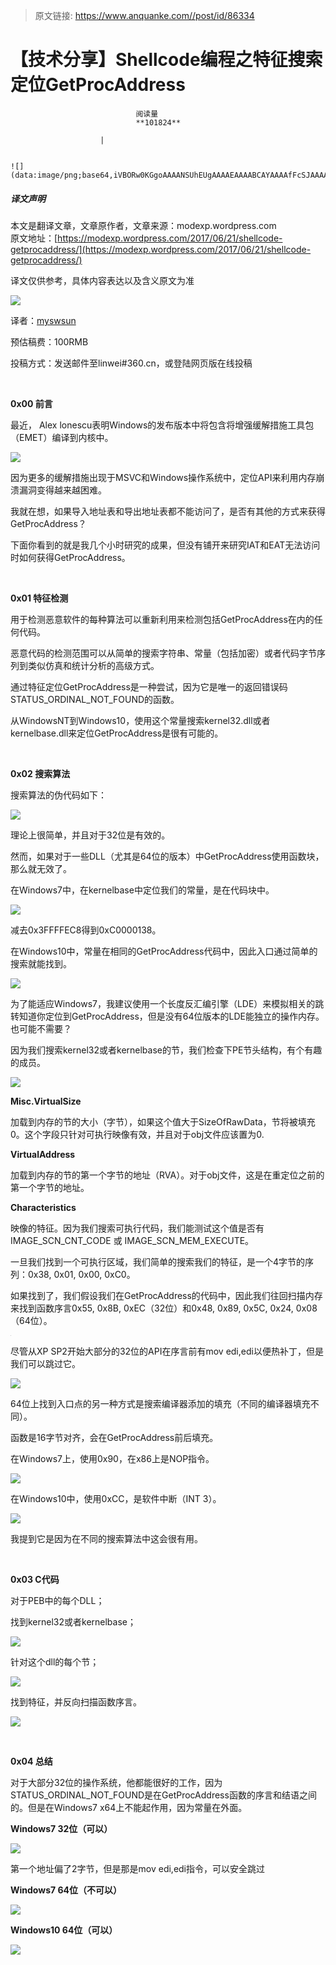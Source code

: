 > 原文链接: https://www.anquanke.com//post/id/86334 


# 【技术分享】Shellcode编程之特征搜索定位GetProcAddress


                                阅读量   
                                **101824**
                            
                        |
                        
                                                                                                                                    ![](data:image/png;base64,iVBORw0KGgoAAAANSUhEUgAAAAEAAAABCAYAAAAfFcSJAAAAAXNSR0IArs4c6QAAAARnQU1BAACxjwv8YQUAAAAJcEhZcwAADsQAAA7EAZUrDhsAAAANSURBVBhXYzh8+PB/AAffA0nNPuCLAAAAAElFTkSuQmCC)
                                                                                            



##### 译文声明

本文是翻译文章，文章原作者，文章来源：modexp.wordpress.com
                                <br>原文地址：[https://modexp.wordpress.com/2017/06/21/shellcode-getprocaddress/](https://modexp.wordpress.com/2017/06/21/shellcode-getprocaddress/)

译文仅供参考，具体内容表达以及含义原文为准

[![](https://p2.ssl.qhimg.com/t010b5e166e05acdc29.jpg)](https://p2.ssl.qhimg.com/t010b5e166e05acdc29.jpg)

译者：[myswsun](http://bobao.360.cn/member/contribute?uid=2775084127)

预估稿费：100RMB

投稿方式：发送邮件至linwei#360.cn，或登陆网页版在线投稿

<br>

**0x00 前言<br>**



最近， Alex lonescu表明Windows的发布版本中将包含将增强缓解措施工具包（EMET）编译到内核中。

[![](https://p2.ssl.qhimg.com/t01b73e7ba818905007.png)](https://p2.ssl.qhimg.com/t01b73e7ba818905007.png)

因为更多的缓解措施出现于MSVC和Windows操作系统中，定位API来利用内存崩溃漏洞变得越来越困难。

我就在想，如果导入地址表和导出地址表都不能访问了，是否有其他的方式来获得GetProcAddress？

下面你看到的就是我几个小时研究的成果，但没有铺开来研究IAT和EAT无法访问时如何获得GetProcAddress。

<br>

**0x01 特征检测**



用于检测恶意软件的每种算法可以重新利用来检测包括GetProcAddress在内的任何代码。

恶意代码的检测范围可以从简单的搜索字符串、常量（包括加密）或者代码字节序列到类似仿真和统计分析的高级方式。

通过特征定位GetProcAddress是一种尝试，因为它是唯一的返回错误码STATUS_ORDINAL_NOT_FOUND的函数。

从WindowsNT到Windows10，使用这个常量搜索kernel32.dll或者kernelbase.dll来定位GetProcAddress是很有可能的。

<br>

**0x02 搜索算法**



搜索算法的伪代码如下：

[![](https://p4.ssl.qhimg.com/t0111a9c8ee14fd95c8.png)](https://p4.ssl.qhimg.com/t0111a9c8ee14fd95c8.png)

理论上很简单，并且对于32位是有效的。

然而，如果对于一些DLL（尤其是64位的版本）中GetProcAddress使用函数块，那么就无效了。

在Windows7中，在kernelbase中定位我们的常量，是在代码块中。

[![](https://p0.ssl.qhimg.com/t013559118744384f74.png)](https://p0.ssl.qhimg.com/t013559118744384f74.png)

减去0x3FFFFEC8得到0xC0000138。

在Windows10中，常量在相同的GetProcAddress代码中，因此入口通过简单的搜索就能找到。

[![](https://p1.ssl.qhimg.com/t017ec79d3c37d151ed.png)](https://p1.ssl.qhimg.com/t017ec79d3c37d151ed.png)

为了能适应Windows7，我建议使用一个长度反汇编引擎（LDE）来模拟相关的跳转知道你定位到GetProcAddress，但是没有64位版本的LDE能独立的操作内存。也可能不需要？

因为我们搜索kernel32或者kernelbase的节，我们检查下PE节头结构，有个有趣的成员。

[![](https://p3.ssl.qhimg.com/t012303c6dc30692182.png)](https://p3.ssl.qhimg.com/t012303c6dc30692182.png)

**Misc.VirtualSize**

加载到内存的节的大小（字节），如果这个值大于SizeOfRawData，节将被填充0。这个字段只针对可执行映像有效，并且对于obj文件应该置为0.

**VirtualAddress**

加载到内存的节的第一个字节的地址（RVA）。对于obj文件，这是在重定位之前的第一个字节的地址。

**Characteristics**

映像的特征。因为我们搜索可执行代码，我们能测试这个值是否有IMAGE_SCN_CNT_CODE 或 IMAGE_SCN_MEM_EXECUTE。

一旦我们找到一个可执行区域，我们简单的搜索我们的特征，是一个4字节的序列：0x38, 0x01, 0x00, 0xC0。

如果找到了，我们假设我们在GetProcAddress的代码中，因此我们往回扫描内存来找到函数序言0x55, 0x8B, 0xEC（32位）和0x48, 0x89, 0x5C, 0x24, 0x08（64位）。

[![](data:image/png;base64,iVBORw0KGgoAAAANSUhEUgAAAAEAAAABCAYAAAAfFcSJAAAAAXNSR0IArs4c6QAAAARnQU1BAACxjwv8YQUAAAAJcEhZcwAADsQAAA7EAZUrDhsAAAANSURBVBhXYzh8+PB/AAffA0nNPuCLAAAAAElFTkSuQmCC)](https://p4.ssl.qhimg.com/t01279d917cc9359647.png)

尽管从XP SP2开始大部分的32位的API在序言前有mov edi,edi以便热补丁，但是我们可以跳过它。

[![](https://p1.ssl.qhimg.com/t01bf6538731f5477e4.png)](https://p1.ssl.qhimg.com/t01bf6538731f5477e4.png)

64位上找到入口点的另一种方式是搜索编译器添加的填充（不同的编译器填充不同）。

函数是16字节对齐，会在GetProcAddress前后填充。

在Windows7上，使用0x90，在x86上是NOP指令。

[![](https://p1.ssl.qhimg.com/t0121b68c771e99fcb2.png)](https://p1.ssl.qhimg.com/t0121b68c771e99fcb2.png)

在Windows10中，使用0xCC，是软件中断（INT 3）。

[![](https://p0.ssl.qhimg.com/t01671dc9a17b87f1ab.png)](https://p0.ssl.qhimg.com/t01671dc9a17b87f1ab.png)

我提到它是因为在不同的搜索算法中这会很有用。

<br>

**0x03 C代码**



对于PEB中的每个DLL；

找到kernel32或者kernelbase；

[![](https://p2.ssl.qhimg.com/t0161da5c85f04fb476.png)](https://p2.ssl.qhimg.com/t0161da5c85f04fb476.png)

针对这个dll的每个节；

[![](https://p4.ssl.qhimg.com/t01502b7b3e3c688385.png)](https://p4.ssl.qhimg.com/t01502b7b3e3c688385.png)

找到特征，并反向扫描函数序言。

[![](https://p2.ssl.qhimg.com/t0143cf2ea9a99b3c3b.png)](https://p2.ssl.qhimg.com/t0143cf2ea9a99b3c3b.png)

<br>

**0x04 总结**



对于大部分32位的操作系统，他都能很好的工作，因为STATUS_ORDINAL_NOT_FOUND是在GetProcAddress函数的序言和结语之间的。但是在Windows7 x64上不能起作用，因为常量在外面。

**Windows7 32位（可以）**

[![](https://p5.ssl.qhimg.com/t01c7244107f946fd53.png)](https://p5.ssl.qhimg.com/t01c7244107f946fd53.png)

第一个地址偏了2字节，但是那是mov edi,edi指令，可以安全跳过

**Windows7 64位（不可以）**

[![](https://p4.ssl.qhimg.com/t01b6fe79c732b6ae3e.png)](https://p4.ssl.qhimg.com/t01b6fe79c732b6ae3e.png)

**Windows10 64位（可以）**

[![](https://p4.ssl.qhimg.com/t0134dccb101450f971.png)](https://p4.ssl.qhimg.com/t0134dccb101450f971.png)


